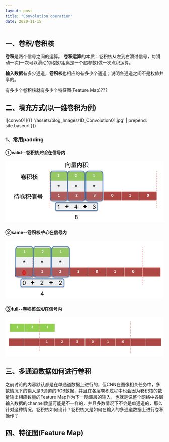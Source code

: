 ```yaml
---
layout: post
title: "Convolution operation"
date: 2020-11-15
---
```


## 一、卷积/卷积核

**卷积**是两个信号之间的运算。
**卷积运算**的本质：卷积核从左到右滑过信号，每滑动一次(一次可以滑动的格数/距离是一个超参数)做一次点积运算。

**输入数据**有多少通道，**卷积核**也相应的有多少个通道；说明各通道之间不是权值共享的。

有多少个卷积核就有多少个特征图(Feature Map)???


## 二、填充方式(以一维卷积为例)

![convo01]({{ '/assets/blog_Images/1D_Convolution01.jpg' | prepend: site.baseurl }})

### 1、常用padding

#### ①valid--卷积核*完全*在信号内
![valid](../assets/blog_Images/1D_valid01.jpg)

#### ②same--卷积核*中心*在信号内
![same](../assets/blog_Images/1D_same01.jpg)

#### ③full--卷积核*边沿*在信号内
![full](../assets/blog_Images/1D_full01.jpg)

## 三、多通道数据如何进行卷积

之前讨论的内容默认都是在单通道数据上进行的，但CNN在图像相关任务中，多数情况下的输入是3通道的RGB数据，并且在各层卷积过程中也会因为卷积核的数量输出相应数量的Feature Map作为下一隐藏层的输入，也就是说整个网络中各层输入数据的channel数量可能是不一样的，并且多数情况下不会是单通道的，那么针对这种情况，卷积核如何设计？卷积核又是如何在输入的多通道数据上进行卷积操作？

## 四、特征图(Feature Map)

